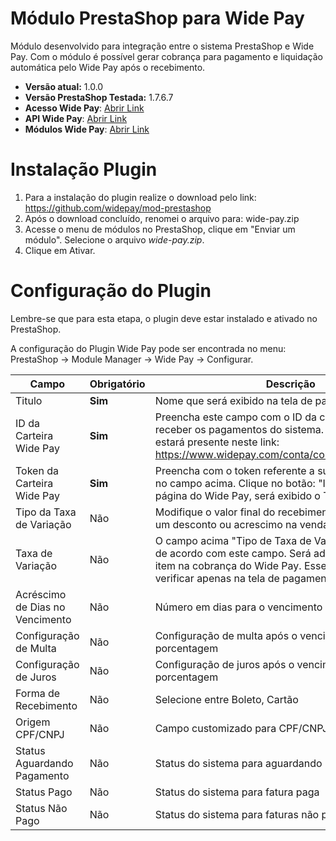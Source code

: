 #  Módulo PrestaShop para Wide Pay
Módulo desenvolvido para integração entre o sistema PrestaShop e Wide Pay. Com o módulo é possível gerar cobrança para pagamento e liquidação automática pelo Wide Pay após o recebimento.

* **Versão atual:** 1.0.0
* **Versão PrestaShop Testada:** 1.7.6.7
* **Acesso Wide Pay**: [Abrir Link](https://www.widepay.com/acessar)
* **API Wide Pay**: [Abrir Link](https://widepay.github.io/api/index.html)
* **Módulos Wide Pay**: [Abrir Link](https://widepay.github.io/api/modulos.html)

# Instalação Plugin

1. Para a instalação do plugin realize o download pelo link: https://github.com/widepay/mod-prestashop
2. Após o download concluído, renomei o arquivo para: wide-pay.zip
3. Acesse o menu de módulos no PrestaShop, clique em "Enviar um módulo". Selecione o arquivo *wide-pay.zip*.
4. Clique em Ativar.

# Configuração do Plugin
Lembre-se que para esta etapa, o plugin deve estar instalado e ativado no PrestaShop.

A configuração do Plugin Wide Pay pode ser encontrada no menu: PrestaShop -> Module Manager -> Wide Pay -> Configurar.


|Campo|Obrigatório|Descrição|
|--- |--- |--- |
|Titulo|**Sim**|Nome que será exibido na tela de pagamento|]
|ID da Carteira Wide Pay |**Sim** |Preencha este campo com o ID da carteira que deseja receber os pagamentos do sistema. O ID de sua carteira estará presente neste link: https://www.widepay.com/conta/configuracoes/carteiras|
|Token da Carteira Wide Pay|**Sim**|Preencha com o token referente a sua carteira escolhida no campo acima. Clique no botão: "Integrações" na página do Wide Pay, será exibido o Token|
|Tipo da Taxa de Variação|Não|Modifique o valor final do recebimento. Configure aqui um desconto ou acrescimo na venda.|
|Taxa de Variação|Não|O campo acima "Tipo de Taxa de Variação" será aplicado de acordo com este campo. Será adicionado um novo item na cobrança do Wide Pay. Esse item será possível verificar apenas na tela de pagamento do Wide Pay.|
|Acréscimo de Dias no Vencimento|Não|Número em dias para o vencimento do Boleto.|
|Configuração de Multa|Não|Configuração de multa após o vencimento. Valor em porcentagem|
|Configuração de Juros|Não|Configuração de juros após o vencimento. Valor em porcentagem|
|Forma de Recebimento|Não|Selecione entre Boleto, Cartão|
|Origem CPF/CNPJ|Não|Campo customizado para CPF/CNPJ|
|Status Aguardando Pagamento|Não|Status do sistema para aguardando pagamento|
|Status Pago|Não|Status do sistema para fatura paga|
|Status Não Pago|Não|Status do sistema para faturas não pagas|
